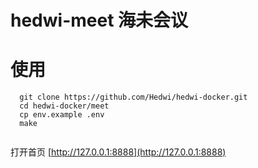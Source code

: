 # hedwi-meet 海未会议

# 使用

```
  git clone https://github.com/Hedwi/hedwi-docker.git
  cd hedwi-docker/meet
  cp env.example .env
  make
  
```
打开首页 [http://127.0.0.1:8888](http://127.0.0.1:8888)


